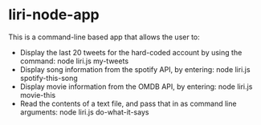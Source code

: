 # liri-node-app
This is a command-line based app that allows the user to:
*  Display the last 20 tweets for the hard-coded account by using the command: node liri.js my-tweets
*  Display song information from the spotify API, by entering: node liri.js spotify-this-song <song title>
*  Display movie information from the OMDB API, by entering: node liri.js movie-this <movie title>
*  Read the contents of a text file, and pass that in as command line arguments: node liri.js do-what-it-says
